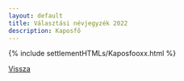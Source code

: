 ```yaml
---
layout: default
title: Választási névjegyzék 2022
description: Kaposfő
---
```


{% include settlementHTMLs/Kaposfooxx.html %}

[Vissza](../)